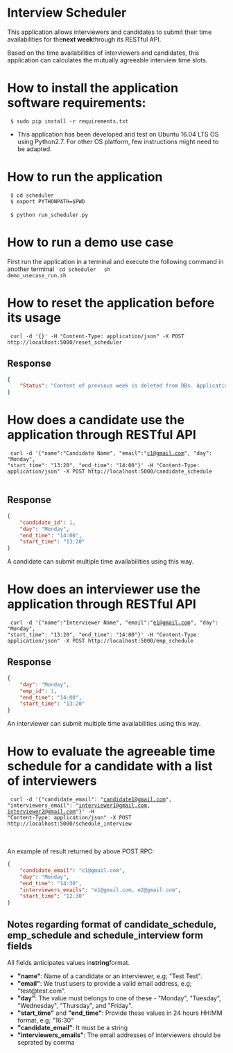 # Interview Scheduler

This application allows interviewers and candidates to submit their time availabilities
for the<b>next week</b>through its RESTful API.

Based on the time availabilities of interviewers and candidates, this application can calculates
the mutually agreeable interview time slots.

# How to install the application software requirements:
<code> $ sudo pip install -r requirements.txt </code> <br>
 - This application has been developed and test on Ubuntu 16.04 LTS OS using Python2.7. For other OS platform, few instructions might need to be adapted.


# How to run the application
<code> $ cd scheduler </code> <br>
<code> $ export PYTHONPATH=$PWD </code> <br>
<code> $ python run_scheduler.py </code> <br>

# How to run a demo use case
First run the application in a terminal and execute the following command in another terminal
<code> cd scheduler </code>
<code> sh demo_usecase_run.sh </code>

# How to reset the application before its usage
<code> curl -d '{}' -H "Content-Type: application/json" -X POST http://localhost:5000/reset_scheduler </code>

Response
--------
```json
{
    "Status": "Content of previous week is deleted from DBs. Application is now ready for use."
}
```

# How does a candidate use the application through RESTful API

<code> curl -d '{"name":"Candidate Name", "email":"c1@gmail.com", "day": "Monday", "start_time": "13:20", "end_time": "14:00"}' -H "Content-Type: application/json" -X POST http://localhost:5000/candidate_schedule </code>
<br>

Response
--------
```json
{
    "candidate_id": 1,
    "day": "Monday",
    "end_time": "14:00",
    "start_time": "13:20"
}
```

A candidate can submit multiple time availabilities using this way.

# How does an interviewer use the application through RESTful API

<code> curl -d '{"name":"Interviewer Name", "email":"e1@gmail.com", "day": "Monday", "start_time": "13:20", "end_time": "14:00"}' -H "Content-Type: application/json" -X POST http://localhost:5000/emp_schedule </code>
<br>

Response
--------
```json
{
    "day": "Monday",
    "emp_id": 1,
    "end_time": "14:00",
    "start_time": "13:20"
}
```

An interviewer can submit multiple time availabilities using this way.

# How to evaluate the agreeable time schedule for a candidate with a list of interviewers
<code> curl -d '{"candidate_email": "candidate1@gmail.com", "interviewers_email": "interviewer1@gmail.com, interviewer2@gmail.com"}' -H "Content-Type: application/json" -X POST http://localhost:5000/schedule_interview </code>

<br><br>
An example of result returned by above POST RPC:
<br>

```json
{
    "candidate_email": "c1@gmail.com",
    "day": "Monday",
    "end_time": "14:30",
    "interviewers_emails": "e1@gmail.com, e2@gmail.com",
    "start_time": "12:30"
}
```

Notes regarding format of candidate_schedule, emp_schedule and schedule_interview form fields
--------------------------------------------------------------------------
All fields anticipates values in<b>string</b>format. <br>
<ul style="list-style-type:disc">
<li><b>"name"</b>: Name of a candidate or an interviewer, e.g; "Test Test".</li>
<li><b>"email"</b>: We trust users to provide a valid email address, e.g; "test@test.com".</li>
<li><b>"day"</b>: The value must belongs to one of these - "Monday", "Tuesday", "Wednesday", "Thursday", and "Friday".</li>
<li><b>"start_time"</b> and <b>"end_time"</b>:  Provide these values in 24 hours HH:MM format, e.g; "16:30" </li>
<li><b>"candidate_email"</b>: It must be a string</li>
<li><b>"interviewers_emails"</b>: The email addresses of interviewers should be seprated by comma</li>
</ul>  


